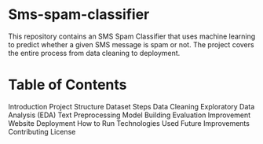 # Sms-spam-classifier
This repository contains an SMS Spam Classifier that uses machine learning to predict whether a given SMS message is spam or not. The project covers the entire process from data cleaning to deployment.
# Table of Contents
  Introduction
  Project Structure
  Dataset
  Steps
    Data Cleaning
    Exploratory Data Analysis (EDA)
    Text Preprocessing
    Model Building
    Evaluation
    Improvement
    Website
    Deployment
  How to Run
  Technologies Used
  Future Improvements
  Contributing
  License
